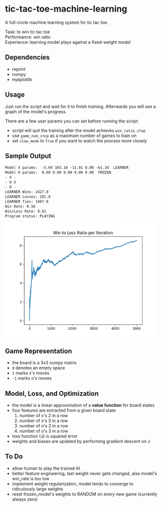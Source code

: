 # tic-tac-toe-machine-learning
A full-circle machine learning system for tic tac toe.  

Task: to win tic tac toe  
Performance: win ratio  
Experience: learning model plays against a fixed-weight model  

## Dependencies
- reprint
- numpy
- matplotlib

## Usage
Just run the script and wait for it to finish training.
Afterwards you will see a graph of the model's progress.

There are a few user params you can set before running the script:
- script will quit the training after the model achieves `win_ratio_stop`
- use `game_num_stop` as a maximum number of games to train on
- set `slow_mode` to `True` if you want to watch the process more closely

## Sample Output
```
Model X params:  -5.04 165.16 -11.01 0.00 -61.34  LEARNER
Model O params:  0.00 0.00 0.00 0.00 0.00  FROZEN
- X -
- O X
- O -
LEARNER Wins: 2427.0
LEARNER Losses: 281.0
LEARNER Ties: 1607.0
Win Rate: 0.56
Win/Loss Rate: 8.61
Program status: PLAYING
```
![wins per iteration graph](sample_graph.png)

## Game Representation
- the board is a 3x3 numpy matrix
- `0` denotes an empty space
- `1` marks x's moves
- `-1` marks o's moves

## Model, Loss, and Optimization
- the model is a linear approximation of a **value function** for board states
- four features are extracted from a given board state
	1. number of x's 2 in a row
	2. number of x's 3 in a row
	3. number of o's 2 in a row
	4. number of o's 3 in a row
- loss function (J) is squared error
- weights and biases are updated by performing gradient descent on J

## To Do
- allow human to play the trained AI
- better feature engineering, last weight never gets changed, also model's win_rate is too low
- implement weight regularization, model tends to converge to ridiculously large weights 
- reset frozen_model's weights to RANDOM on every new game (currently always zero)
